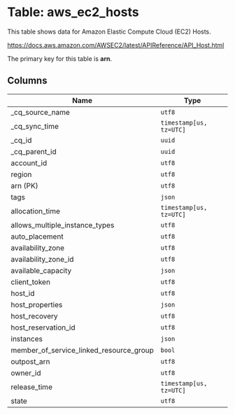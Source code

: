 # Table: aws_ec2_hosts

This table shows data for Amazon Elastic Compute Cloud (EC2) Hosts.

https://docs.aws.amazon.com/AWSEC2/latest/APIReference/API_Host.html

The primary key for this table is **arn**.

## Columns

| Name          | Type          |
| ------------- | ------------- |
|_cq_source_name|`utf8`|
|_cq_sync_time|`timestamp[us, tz=UTC]`|
|_cq_id|`uuid`|
|_cq_parent_id|`uuid`|
|account_id|`utf8`|
|region|`utf8`|
|arn (PK)|`utf8`|
|tags|`json`|
|allocation_time|`timestamp[us, tz=UTC]`|
|allows_multiple_instance_types|`utf8`|
|auto_placement|`utf8`|
|availability_zone|`utf8`|
|availability_zone_id|`utf8`|
|available_capacity|`json`|
|client_token|`utf8`|
|host_id|`utf8`|
|host_properties|`json`|
|host_recovery|`utf8`|
|host_reservation_id|`utf8`|
|instances|`json`|
|member_of_service_linked_resource_group|`bool`|
|outpost_arn|`utf8`|
|owner_id|`utf8`|
|release_time|`timestamp[us, tz=UTC]`|
|state|`utf8`|